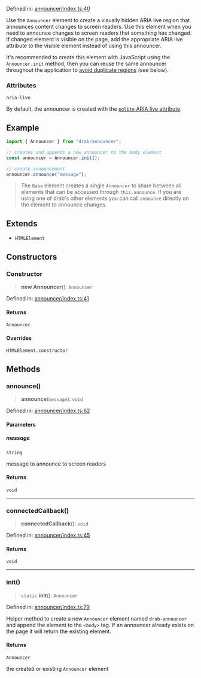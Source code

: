 Defined in: [announcer/index.ts:40](https://github.com/rossrobino/components/blob/main/packages/drab/src/announcer/index.ts#L40)

Use the `Announcer` element to create a visually hidden ARIA live region
that announces content changes to screen readers. Use this element when you
need to announce changes to screen readers that something has changed. If changed
element is visible on the page, add the appropriate ARIA live attribute to the
visible element instead of using this announcer.

It's recommended to create this element with JavaScript using the `Announcer.init` method,
then you can reuse the same announcer throughout the application to
[avoid duplicate regions](https://www.sarasoueidan.com/blog/accessible-notifications-with-aria-live-regions-part-2/#limit-the-number-of-live-regions-on-the-page)
(see below).

### Attributes

`aria-live`

By default, the announcer is created with the
[`polite` ARIA live attribute](https://www.sarasoueidan.com/blog/accessible-notifications-with-aria-live-regions-part-1/#1.-using-the-aria-live-attribute).

## Example

```ts
import { Announcer } from "drab/announcer";

// creates and appends a new announcer to the body element
const announcer = Announcer.init();

// create announcement
announcer.announce("message");
```

> The `Base` element creates a single `Announcer` to share between all elements
> that can be accessed through `this.announce`. If you are using one of drab's other
> elements you can call `announce` directly on the element to announce changes.

## Extends

- `HTMLElement`

## Constructors

<a id="constructor"></a>

### Constructor

> **new Announcer**(): `Announcer`

Defined in: [announcer/index.ts:41](https://github.com/rossrobino/components/blob/main/packages/drab/src/announcer/index.ts#L41)

#### Returns

`Announcer`

#### Overrides

`HTMLElement.constructor`

## Methods

<a id="announce"></a>

### announce()

> **announce**(`message`): `void`

Defined in: [announcer/index.ts:62](https://github.com/rossrobino/components/blob/main/packages/drab/src/announcer/index.ts#L62)

#### Parameters

##### message

`string`

message to announce to screen readers

#### Returns

`void`

---

<a id="connectedcallback"></a>

### connectedCallback()

> **connectedCallback**(): `void`

Defined in: [announcer/index.ts:45](https://github.com/rossrobino/components/blob/main/packages/drab/src/announcer/index.ts#L45)

#### Returns

`void`

---

<a id="init"></a>

### init()

> `static` **init**(): `Announcer`

Defined in: [announcer/index.ts:79](https://github.com/rossrobino/components/blob/main/packages/drab/src/announcer/index.ts#L79)

Helper method to create a new `Announcer` element named `drab-announcer`
and append the element to the `<body>` tag. If an announcer already exists
on the page it will return the existing element.

#### Returns

`Announcer`

the created or existing `Announcer` element
